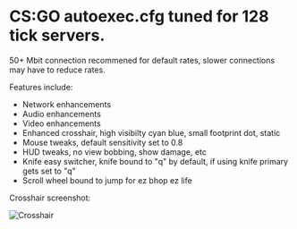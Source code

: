 # CS:GO autoexec.cfg tuned for 128 tick servers.

50+ Mbit connection recommened for default rates, slower connections may have to reduce rates.

Features include:
 * Network enhancements
 * Audio enhancements
 * Video enhancements 
 * Enhanced crosshair, high visibilty cyan blue, small footprint dot, static
 * Mouse tweaks, default sensitivity set to 0.8
 * HUD tweaks, no view bobbing, show damage, etc
 * Knife easy switcher, knife bound to "q" by default, if using knife primary gets set to "q"
 * Scroll wheel bound to jump for ez bhop ez life

Crosshair screenshot:

![Crosshair](https://wyha.gg/images/crosshair_regular.jpg "Crosshair")
